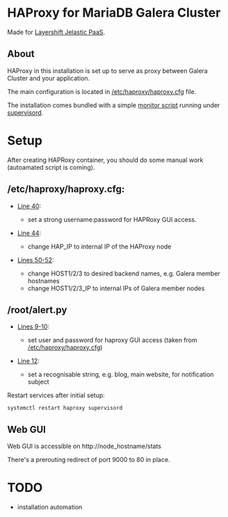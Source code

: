 # HAProxy for MariaDB Galera Cluster

Made for [Layershift Jelastic PaaS](https://www.layershift.com/jelastic).

## About

HAProxy in this installation is set up to serve as proxy between Galera Cluster and your application.

The main configuration is located in [/etc/haproxy/haproxy.cfg](https://github.com/bubbl/docker-haproxy/blob/master/haproxy.cfg) file.

The installation comes bundled with a simple [monitor script](https://github.com/bubbl/docker-haproxy/blob/master/alert.py) running under [supervisord](https://github.com/bubbl/docker-haproxy/blob/master/etc/supervisord.conf).

# Setup

After creating HAPRoxy container, you should do some manual work (autoamated script is coming).

## /etc/haproxy/haproxy.cfg:

* [Line 40](https://github.com/bubbl/docker-haproxy/blob/master/haproxy.cfg#L40):
  * set a strong username:password for HAPRoxy GUI access.

* [Line 44](https://github.com/bubbl/docker-haproxy/blob/master/haproxy.cfg#L44):
  * change HAP_IP to internal IP of the HAProxy node

* [Lines 50-52](https://github.com/bubbl/docker-haproxy/blob/master/haproxy.cfg#L50-L52):
  * change HOST1/2/3 to desired backend names, e.g. Galera member hostnames
  * change HOST1/2/3_IP to internal IPs of Galera member nodes

## /root/alert.py

* [Lines 9-10](https://github.com/bubbl/docker-haproxy/blob/master/alert.py#L9-L10):
  * set user and password for haproxy GUI access (taken from [/etc/haproxy/haproxy.cfg](https://github.com/bubbl/docker-haproxy/blob/master/haproxy.cfg#L40))

* [Line 12](https://github.com/bubbl/docker-haproxy/blob/master/alert.py#L12):
  * set a recognisable string, e.g. blog, main website, for notification subject

Restart services after initial setup:

    systemctl restart haproxy supervisord

## Web GUI

Web GUI is accessible on http://node_hostname/stats

There's a prerouting redirect of port 9000 to 80 in place.


# TODO

* installation automation

